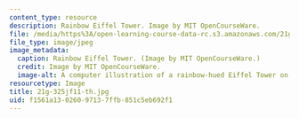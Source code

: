 ```yaml
---
content_type: resource
description: Rainbow Eiffel Tower. Image by MIT OpenCourseWare.
file: /media/https%3A/open-learning-course-data-rc.s3.amazonaws.com/21g-325j-new-culture-of-gender-queer-france-fall-2011/f1561a13026097137ffb851c5eb692f1_21g-325jf11-th.jpg
file_type: image/jpeg
image_metadata:
  caption: Rainbow Eiffel Tower. (Image by MIT OpenCourseWare.)
  credit: Image by MIT OpenCourseWare.
  image-alt: A computer illustration of a rainbow-hued Eiffel Tower on a white background.
resourcetype: Image
title: 21g-325jf11-th.jpg
uid: f1561a13-0260-9713-7ffb-851c5eb692f1
---
```


